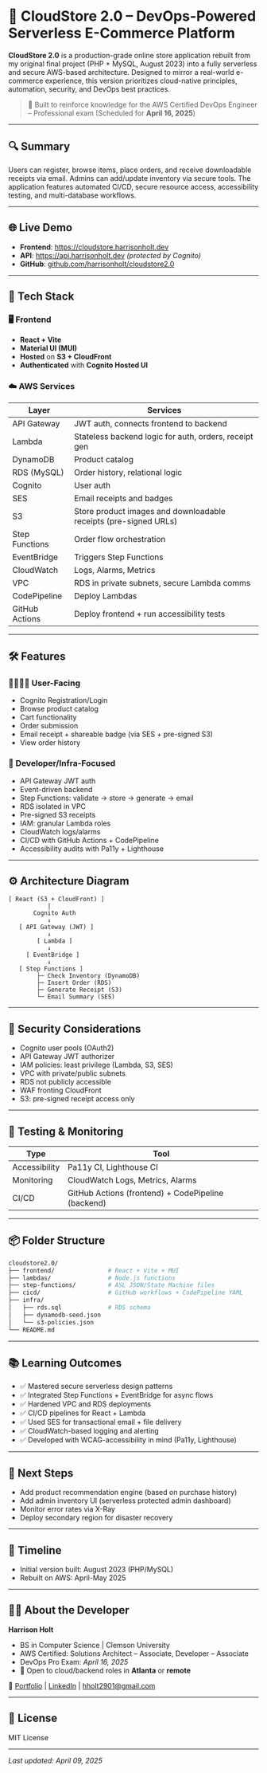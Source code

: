 # 🛒 CloudStore 2.0 – DevOps-Powered Serverless E-Commerce Platform

**CloudStore 2.0** is a production-grade online store application rebuilt from my original final project (PHP + MySQL, August 2023) into a fully serverless and secure AWS-based architecture. Designed to mirror a real-world e-commerce experience, this version prioritizes cloud-native principles, automation, security, and DevOps best practices.

> 🚀 Built to reinforce knowledge for the AWS Certified DevOps Engineer – Professional exam (Scheduled for **April 16, 2025**)

---

## 🔍 Summary

Users can register, browse items, place orders, and receive downloadable receipts via email. Admins can add/update inventory via secure tools. The application features automated CI/CD, secure resource access, accessibility testing, and multi-database workflows.

---

## 🌐 Live Demo

- **Frontend**: https://cloudstore.harrisonholt.dev
- **API**: https://api.harrisonholt.dev *(protected by Cognito)* 
- **GitHub**: [github.com/harrisonholt/cloudstore2.0](https://github.com/Harrison-Holt/CloudStore-Project.git)

---

## 🧰 Tech Stack

### 🖥 Frontend

- **React + Vite**
- **Material UI (MUI)**
- **Hosted** on **S3 + CloudFront**
- **Authenticated** with **Cognito Hosted UI**

### ☁️ AWS Services

| Layer | Services |
|-------|----------|
| API Gateway | JWT auth, connects frontend to backend |
| Lambda | Stateless backend logic for auth, orders, receipt gen |
| DynamoDB | Product catalog |
| RDS (MySQL) | Order history, relational logic |
| Cognito | User auth |
| SES | Email receipts and badges |
| S3 | Store product images and downloadable receipts (pre-signed URLs) |
| Step Functions | Order flow orchestration |
| EventBridge | Triggers Step Functions |
| CloudWatch | Logs, Alarms, Metrics |
| VPC | RDS in private subnets, secure Lambda comms |
| CodePipeline | Deploy Lambdas |
| GitHub Actions | Deploy frontend + run accessibility tests |

---

## 🛠️ Features

### 👨‍👩‍👧‍👦 User-Facing

- Cognito Registration/Login
- Browse product catalog
- Cart functionality
- Order submission
- Email receipt + shareable badge (via SES + pre-signed S3)
- View order history

### 🧪 Developer/Infra-Focused

- API Gateway JWT auth
- Event-driven backend
- Step Functions: validate → store → generate → email
- RDS isolated in VPC
- Pre-signed S3 receipts
- IAM: granular Lambda roles
- CloudWatch logs/alarms
- CI/CD with GitHub Actions + CodePipeline
- Accessibility audits with Pa11y + Lighthouse

---

## ⚙️ Architecture Diagram

```plaintext
[ React (S3 + CloudFront) ]
           |
       Cognito Auth
           ↓
   [ API Gateway (JWT) ]
           ↓
        [ Lambda ]
           ↓
     [ EventBridge ]
           ↓
   [ Step Functions ]
        ├─ Check Inventory (DynamoDB)
        ├─ Insert Order (RDS)
        ├─ Generate Receipt (S3)
        └─ Email Summary (SES)
```

---

## 🔐 Security Considerations

- Cognito user pools (OAuth2)
- API Gateway JWT authorizer
- IAM policies: least privilege (Lambda, S3, SES)
- VPC with private/public subnets
- RDS not publicly accessible
- WAF fronting CloudFront
- S3: pre-signed receipt access only

---

## 🧪 Testing & Monitoring

| Type | Tool |
|------|------|
| Accessibility | Pa11y CI, Lighthouse CI |
| Monitoring | CloudWatch Logs, Metrics, Alarms |
| CI/CD | GitHub Actions (frontend) + CodePipeline (backend) |

---

## 📦 Folder Structure

```bash
cloudstore2.0/
├── frontend/               # React + Vite + MUI
├── lambdas/                # Node.js functions
├── step-functions/         # ASL JSON/State Machine files
├── cicd/                   # GitHub workflows + CodePipeline YAML
├── infra/
│   ├── rds.sql             # RDS schema
│   ├── dynamodb-seed.json
│   └── s3-policies.json
└── README.md
```

---

## 📚 Learning Outcomes

- ✅ Mastered secure serverless design patterns
- ✅ Integrated Step Functions + EventBridge for async flows
- ✅ Hardened VPC and RDS deployments
- ✅ CI/CD pipelines for React + Lambda
- ✅ Used SES for transactional email + file delivery
- ✅ CloudWatch-based logging and alerting
- ✅ Developed with WCAG-accessibility in mind (Pa11y, Lighthouse)

---

## 📌 Next Steps

- Add product recommendation engine (based on purchase history)
- Add admin inventory UI (serverless protected admin dashboard)
- Monitor error rates via X-Ray
- Deploy secondary region for disaster recovery

---

## 📆 Timeline

- Initial version built: August 2023 (PHP/MySQL)
- Rebuilt on AWS: April-May 2025

---

## 🧑‍💻 About the Developer

**Harrison Holt**  
- BS in Computer Science | Clemson University  
- AWS Certified: Solutions Architect – Associate, Developer – Associate  
- DevOps Pro Exam: *April 16, 2025*  
- 💼 Open to cloud/backend roles in **Atlanta** or **remote**  

🔗 [Portfolio](https://harrisonholt.dev) | [LinkedIn](https://www.linkedin.com/in/harrison-holt-18a703202/) | hholt2901@gmail.com

---

## 📄 License

MIT License

---

_Last updated: April 09, 2025_
